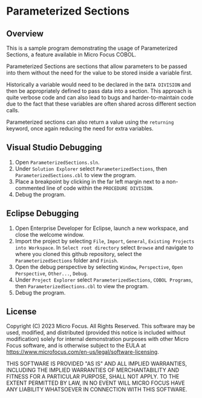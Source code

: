 # Parameterized Sections

## Overview

This is a sample program demonstrating the usage of Parameterized Sections, a feature available in Micro Focus COBOL.

Parameterized Sections are sections that allow parameters to be passed into them without the need for the value to be stored inside a variable first.

Historically a variable would need to be declared in the `DATA DIVISION` and then be appropriately defined to pass data into a section. This approach is quite verbose code and can also lead to bugs and harder-to-maintain code due to the fact that these variables are often shared across different section calls.

Parameterized sections can also return a value using the `returning` keyword, once again reducing the need for extra variables.

## Visual Studio Debugging
1. Open `ParameterizedSections.sln`.
2. Under `Solution Explorer` select `ParameterizedSections`, then `ParameterizedSections.cbl` to view the program.
3. Place a breakpoint by clicking in the far left margin next to a non-commented line of code within the `PROCEDURE DIVISION`.
4. Debug the program.

## Eclipse Debugging
1. Open Enterprise Developer for Eclipse, launch a new workspace, and close the welcome window.
2. Import the project by selecting `File`, `Import`, `General`, `Existing Projects into Workspace`. In `Select root directory` select `Browse` and navigate to where you cloned this github repository, select the `ParameterizedSections` folder and `Finish`.
4. Open the debug perspective by selecting `Window`, `Perspective`, `Open Perspective`, `Other...`, `Debug`.
5. Under `Project Explorer` select `ParameterizedSections`, `COBOL Programs`, then `ParameterizedSections.cbl` to view the program.
6. Debug the program.

## License

Copyright (C) 2023 Micro Focus. All Rights Reserved.
This software may be used, modified, and distributed
(provided this notice is included without modification)
solely for internal demonstration purposes with other
Micro Focus software, and is otherwise subject to the EULA at
https://www.microfocus.com/en-us/legal/software-licensing.

THIS SOFTWARE IS PROVIDED "AS IS" AND ALL IMPLIED
WARRANTIES, INCLUDING THE IMPLIED WARRANTIES OF
MERCHANTABILITY AND FITNESS FOR A PARTICULAR PURPOSE,
SHALL NOT APPLY.
TO THE EXTENT PERMITTED BY LAW, IN NO EVENT WILL
MICRO FOCUS HAVE ANY LIABILITY WHATSOEVER IN CONNECTION
WITH THIS SOFTWARE.